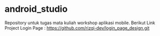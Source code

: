 # android_studio
Repository untuk tugas mata kuliah workshop aplikasi mobile.
Berikut Link Project Login Page :
https://github.com/rizqi-dev/login_page_design.git
